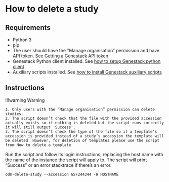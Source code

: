 # How to delete a study

## Requirements

- Python 3
- pip
- The user should have the "Manage organisation” permission and have API token. See [Getting a Genestack API token](https://odm-user-guide.readthedocs.io/en/latest/doc-odm-user-guide/getting-a-genestack-api-token.html#token-label)
- Genestack Python client installed. See [how to setup Genestack python client](../packages-to-install/genestack-python-client.md)
- Auxiliary scripts installed. See [how to install Genestack auxiliary scripts](../packages-to-install/genestack-auxiliary-scripts.md)

## Instructions

!!!warning Warning

    1. Only users with the “Manage organisation” permission can delete studies.
    2. The script doesn’t check that the file with the provided accession actually exists so if nothing is deleted but the script runs correctly it will still output 'Success'.
    3. The script doesn’t check the type of the file so if a template’s accession is provided instead of a study’s accession the template will be deleted. However, for deletion of templates please use the script from How to delete a template

Run the script and follow its login instructions, replacing the host name with the name of the instance the script will apply to. The script will print “Success” or an error stacktrace if there’s an error.

```shell
odm-delete-study --accession GSF244344 -H HOSTNAME
```
